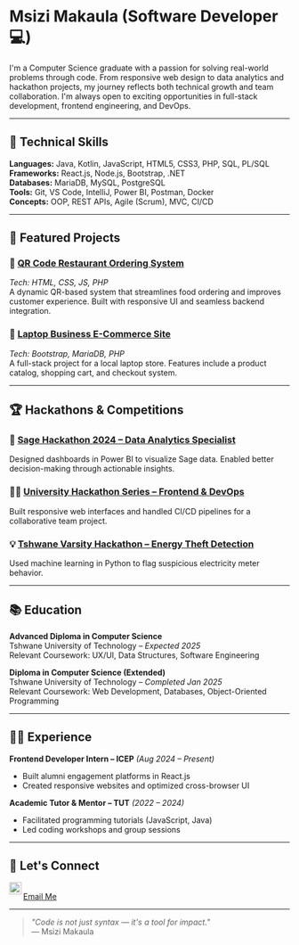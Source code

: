 # Msizi Makaula (Software Developer💻)

I'm a Computer Science graduate with a passion for solving real-world problems through code. From responsive web design to data analytics and hackathon projects, my journey reflects both technical growth and team collaboration. I'm always open to exciting opportunities in full-stack development, frontend engineering, and DevOps.

---

## 🔧 Technical Skills

**Languages:** Java, Kotlin, JavaScript, HTML5, CSS3, PHP, SQL, PL/SQL  
**Frameworks:** React.js, Node.js, Bootstrap, .NET  
**Databases:** MariaDB, MySQL, PostgreSQL  
**Tools:** Git, VS Code, IntelliJ, Power BI, Postman, Docker  
**Concepts:** OOP, REST APIs, Agile (Scrum), MVC, CI/CD

---

## 🌟 Featured Projects

### 🔹 [QR Code Restaurant Ordering System](#)
*Tech: HTML, CSS, JS, PHP*  
A dynamic QR-based system that streamlines food ordering and improves customer experience. Built with responsive UI and seamless backend integration.

### 🔹 [Laptop Business E-Commerce Site](#)
*Tech: Bootstrap, MariaDB, PHP*  
A full-stack project for a local laptop store. Features include a product catalog, shopping cart, and checkout system.

---

## 🏆 Hackathons & Competitions

### 🧠 [Sage Hackathon 2024 – Data Analytics Specialist](#)
Designed dashboards in Power BI to visualize Sage data. Enabled better decision-making through actionable insights.

### 👨‍💻 [University Hackathon Series – Frontend & DevOps](#)
Built responsive web interfaces and handled CI/CD pipelines for a collaborative team project.

### 💡 [Tshwane Varsity Hackathon – Energy Theft Detection](#)
Used machine learning in Python to flag suspicious electricity meter behavior.

---

## 📚 Education

**Advanced Diploma in Computer Science**  
Tshwane University of Technology – *Expected 2025*  
Relevant Coursework: UX/UI, Data Structures, Software Engineering

**Diploma in Computer Science (Extended)**  
Tshwane University of Technology – *Completed Jan 2025*  
Relevant Coursework: Web Development, Databases, Object-Oriented Programming

---

## 🧑‍💼 Experience

**Frontend Developer Intern – ICEP** *(Aug 2024 – Present)*  
- Built alumni engagement platforms in React.js  
- Created responsive websites and optimized cross-browser UI

**Academic Tutor & Mentor – TUT** *(2022 – 2024)*  
- Facilitated programming tutorials (JavaScript, Java)  
- Led coding workshops and group sessions

---

## 🤝 Let's Connect

[<img align="left" alt="Msizi Makaula | LinkedIn" width="22px" src="https://cdn.jsdelivr.net/npm/simple-icons@v3/icons/linkedin.svg" />][linkedin]  
[Email Me](mailto:msizimakaula17@icloud.com)

[linkedin]: https://www.linkedin.com/in/msizi-makaula-619a742ab/

---

> *"Code is not just syntax — it's a tool for impact."*  
> — Msizi Makaula

